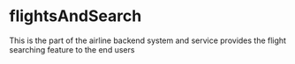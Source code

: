 # flightsAndSearch
This is the part of the airline backend system and service provides the flight searching feature to the end users
